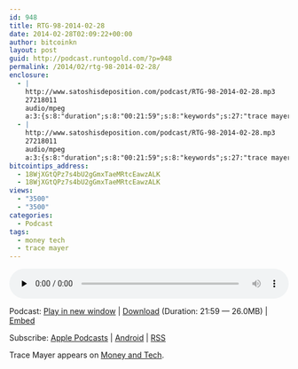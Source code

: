 ```yaml
---
id: 948
title: RTG-98-2014-02-28
date: 2014-02-28T02:09:22+00:00
author: bitcoinkn
layout: post
guid: http://podcast.runtogold.com/?p=948
permalink: /2014/02/rtg-98-2014-02-28/
enclosure:
  - |
    http://www.satoshisdeposition.com/podcast/RTG-98-2014-02-28.mp3
    27218011
    audio/mpeg
    a:3:{s:8:"duration";s:8:"00:21:59";s:8:"keywords";s:27:"trace mayer, money and tech";s:8:"explicit";s:1:"2";}
  - |
    http://www.satoshisdeposition.com/podcast/RTG-98-2014-02-28.mp3
    27218011
    audio/mpeg
    a:3:{s:8:"duration";s:8:"00:21:59";s:8:"keywords";s:27:"trace mayer, money and tech";s:8:"explicit";s:1:"2";}
bitcointips_address:
  - 18WjXGtQPz7s4bU2gGmxTaeMRtcEawzALK
  - 18WjXGtQPz7s4bU2gGmxTaeMRtcEawzALK
views:
  - "3500"
  - "3500"
categories:
  - Podcast
tags:
  - money tech
  - trace mayer
---
```

<!--powerpress_player-->

<div class="powerpress_player" id="powerpress_player_5690">
  <audio class="wp-audio-shortcode" id="audio-948-101" preload="none" style="width: 100%;" controls="controls"><source type="audio/mpeg" src="http://media.blubrry.com/bitcoinruntogold/p/www.satoshisdeposition.com/podcast/RTG-98-2014-02-28.mp3?_=101" /><a href="http://media.blubrry.com/bitcoinruntogold/p/www.satoshisdeposition.com/podcast/RTG-98-2014-02-28.mp3">http://media.blubrry.com/bitcoinruntogold/p/www.satoshisdeposition.com/podcast/RTG-98-2014-02-28.mp3</a></audio>
</div>

<p class="powerpress_links powerpress_links_mp3">
  Podcast: <a href="http://media.blubrry.com/bitcoinruntogold/p/www.satoshisdeposition.com/podcast/RTG-98-2014-02-28.mp3" class="powerpress_link_pinw" target="_blank" title="Play in new window" onclick="return powerpress_pinw('https://www.bitcoin.kn/?powerpress_pinw=948-podcast');" rel="nofollow">Play in new window</a> | <a href="http://media.blubrry.com/bitcoinruntogold/s/www.satoshisdeposition.com/podcast/RTG-98-2014-02-28.mp3" class="powerpress_link_d" title="Download" rel="nofollow" download="RTG-98-2014-02-28.mp3">Download</a> (Duration: 21:59 &#8212; 26.0MB) | <a href="#" class="powerpress_link_e" title="Embed" onclick="return powerpress_show_embed('948-podcast');" rel="nofollow">Embed</a>
</p>

<p class="powerpress_embed_box" id="powerpress_embed_948-podcast" style="display: none;">
  <input id="powerpress_embed_948-podcast_t" type="text" value="<iframe width=&quot;320&quot; height=&quot;30&quot; src=&quot;https://www.bitcoin.kn/?powerpress_embed=948-podcast&amp;powerpress_player=mediaelement-audio&quot; frameborder=&quot;0&quot; scrolling=&quot;no&quot;></iframe>" onclick="javascript: this.select();" onfocus="javascript: this.select();" style="width: 70%;" readOnly />
</p>

<p class="powerpress_links powerpress_subscribe_links">
  Subscribe: <a href="https://itunes.apple.com/WebObjects/MZStore.woa/wa/viewPodcast?id=301670981&mt=2&ls=1#episodeGuid=http%3A%2F%2Fpodcast.runtogold.com%2F%3Fp%3D948" class="powerpress_link_subscribe powerpress_link_subscribe_itunes" title="Subscribe on Apple Podcasts" rel="nofollow">Apple Podcasts</a> | <a href="https://subscribeonandroid.com/www.bitcoin.kn/feed/podcast/" class="powerpress_link_subscribe powerpress_link_subscribe_android" title="Subscribe on Android" rel="nofollow">Android</a> | <a href="https://www.bitcoin.kn/feed/podcast/" class="powerpress_link_subscribe powerpress_link_subscribe_rss" title="Subscribe via RSS" rel="nofollow">RSS</a>
</p>

Trace Mayer appears on <a title="Money and Tech" href="https://www.youtube.com/watch?v=ge-Rc6XvU6w" target="_blank">Money and Tech</a>.